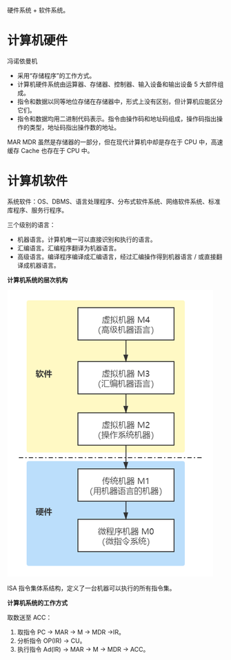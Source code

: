 硬件系统 + 软件系统。

# 计算机硬件

冯诺依曼机

- 采用“存储程序”的工作方式。
- 计算机硬件系统由运算器、存储器、控制器、输入设备和输出设备 5 大部件组成。
- 指令和数据以同等地位存储在存储器中，形式上没有区别，但计算机应能区分它们。
- 指令和数据均用二进制代码表示。指令由操作码和地址码组成，操作码指出操作的类型，地址码指出操作数的地址。

MAR MDR 虽然是存储器的一部分，但在现代计算机中却是存在于 CPU 中，高速缓存 Cache 也存在于 CPU 中。

# 计算机软件

系统软件：OS、DBMS、语言处理程序、分布式软件系统、网络软件系统、标准库程序、服务行程序。

三个级别的语言：
- 机器语言。计算机唯一可以直接识别和执行的语言。
- 汇编语言。汇编程序翻译为机器语言。
- 高级语言。编译程序编译成汇编语言，经过汇编操作得到机器语言 / 或直接翻译成机器语言。

**计算机系统的层次机构**

<img src="/assets/images/计算机系统层次结构.png">

ISA 指令集体系结构，定义了一台机器可以执行的所有指令集。

**计算机系统的工作方式**

取数送至 ACC：

1. 取指令 PC -> MAR -> M -> MDR ->IR。
2. 分析指令 OP(IR) -> CU。
3. 执行指令 Ad(IR) -> MAR -> M -> MDR -> ACC。